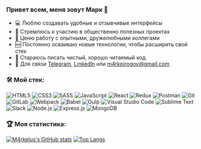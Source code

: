 ### Привет всем, меня зовут Марк 👋 
- 💻 Люблю создавать удобные и отзывчивые интерфейсы
- 🎯 Стремлюсь к участию в общественно полезных проектах
- 🙂 Ценю работу с опытными, дружелюбными коллегами
- 🆕 Постоянно осваиваю новые технологии, чтобы расширить свой стек
- 📝 Стараюсь писать чистый, хорошо читаемый код
- 📮 Для связи [Telegram](https://t.me/markpirogov "Telegram"), [LinkedIn](https://www.linkedin.com/in/markpirogov "LinkedIn") или <m4rkpirogov@gmail.com>

### 🛠 Мой стек:
![HTML5](https://img.shields.io/badge/html5-%23E34F26.svg?style=for-the-badge&logo=html5&logoColor=white) ![CSS3](https://img.shields.io/badge/css3-%231572B6.svg?style=for-the-badge&logo=css3&logoColor=white) ![SASS](https://img.shields.io/badge/SASS-hotpink.svg?style=for-the-badge&logo=SASS&logoColor=white) ![JavaScript](https://img.shields.io/badge/javascript-%23323330.svg?style=for-the-badge&logo=javascript&logoColor=%23F7DF1E) ![React](https://img.shields.io/badge/react-%2320232a.svg?style=for-the-badge&logo=react&logoColor=%2361DAFB) ![Redux](https://img.shields.io/badge/redux-%23593d88.svg?style=for-the-badge&logo=redux&logoColor=white) ![Postman](https://img.shields.io/badge/Postman-FF6C37?style=for-the-badge&logo=postman&logoColor=white) ![Git](https://img.shields.io/badge/git-%23F05033.svg?style=for-the-badge&logo=git&logoColor=white) ![GitLab](https://img.shields.io/badge/gitlab-%23181717.svg?style=for-the-badge&logo=gitlab&logoColor=white) ![Webpack](https://img.shields.io/badge/webpack-%238DD6F9.svg?style=for-the-badge&logo=webpack&logoColor=black) ![Babel](https://img.shields.io/badge/Babel-F9DC3e?style=for-the-badge&logo=babel&logoColor=black) ![Gulp](https://img.shields.io/badge/GULP-%23CF4647.svg?style=for-the-badge&logo=gulp&logoColor=white) ![Visual Studio Code](https://img.shields.io/badge/Visual%20Studio%20Code-0078d7.svg?style=for-the-badge&logo=visual-studio-code&logoColor=white) ![Sublime Text](https://img.shields.io/badge/sublime_text-%23575757.svg?style=for-the-badge&logo=sublime-text&logoColor=important) ![Slack](https://img.shields.io/badge/Slack-4A154B?style=for-the-badge&logo=slack&logoColor=white) ![Node.js](https://img.shields.io/badge/Node.js-43853D?style=for-the-badge&logo=node.js&logoColor=white) ![Express.js](https://img.shields.io/badge/Express.js-404D59?style=for-the-badge) ![MongoDB](https://img.shields.io/badge/MongoDB-4EA94B?style=for-the-badge&logo=mongodb&logoColor=white)

### 🏆 Моя статистика:
[![M4rkelus's GitHub stats](https://github-readme-stats.vercel.app/api?username=m4rkelus&show_icons=true&theme=dark)](https://github.com/m4rkelus/github-readme-stats)
[![Top Langs](https://github-readme-stats.vercel.app/api/top-langs/?username=m4rkelus&layout=compact&theme=dark)](https://github.com/m4rkelus/github-readme-stats)
